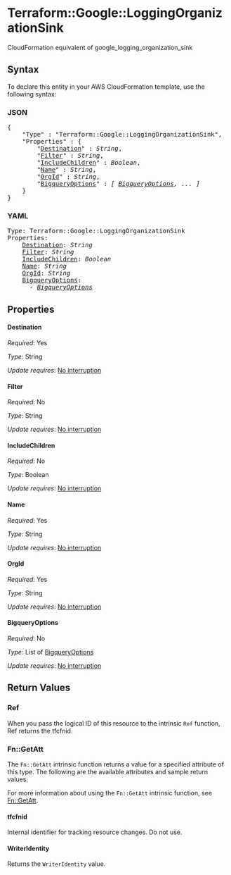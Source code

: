 # Terraform::Google::LoggingOrganizationSink

CloudFormation equivalent of google_logging_organization_sink

## Syntax

To declare this entity in your AWS CloudFormation template, use the following syntax:

### JSON

<pre>
{
    "Type" : "Terraform::Google::LoggingOrganizationSink",
    "Properties" : {
        "<a href="#destination" title="Destination">Destination</a>" : <i>String</i>,
        "<a href="#filter" title="Filter">Filter</a>" : <i>String</i>,
        "<a href="#includechildren" title="IncludeChildren">IncludeChildren</a>" : <i>Boolean</i>,
        "<a href="#name" title="Name">Name</a>" : <i>String</i>,
        "<a href="#orgid" title="OrgId">OrgId</a>" : <i>String</i>,
        "<a href="#bigqueryoptions" title="BigqueryOptions">BigqueryOptions</a>" : <i>[ <a href="bigqueryoptions.md">BigqueryOptions</a>, ... ]</i>
    }
}
</pre>

### YAML

<pre>
Type: Terraform::Google::LoggingOrganizationSink
Properties:
    <a href="#destination" title="Destination">Destination</a>: <i>String</i>
    <a href="#filter" title="Filter">Filter</a>: <i>String</i>
    <a href="#includechildren" title="IncludeChildren">IncludeChildren</a>: <i>Boolean</i>
    <a href="#name" title="Name">Name</a>: <i>String</i>
    <a href="#orgid" title="OrgId">OrgId</a>: <i>String</i>
    <a href="#bigqueryoptions" title="BigqueryOptions">BigqueryOptions</a>: <i>
      - <a href="bigqueryoptions.md">BigqueryOptions</a></i>
</pre>

## Properties

#### Destination

_Required_: Yes

_Type_: String

_Update requires_: [No interruption](https://docs.aws.amazon.com/AWSCloudFormation/latest/UserGuide/using-cfn-updating-stacks-update-behaviors.html#update-no-interrupt)

#### Filter

_Required_: No

_Type_: String

_Update requires_: [No interruption](https://docs.aws.amazon.com/AWSCloudFormation/latest/UserGuide/using-cfn-updating-stacks-update-behaviors.html#update-no-interrupt)

#### IncludeChildren

_Required_: No

_Type_: Boolean

_Update requires_: [No interruption](https://docs.aws.amazon.com/AWSCloudFormation/latest/UserGuide/using-cfn-updating-stacks-update-behaviors.html#update-no-interrupt)

#### Name

_Required_: Yes

_Type_: String

_Update requires_: [No interruption](https://docs.aws.amazon.com/AWSCloudFormation/latest/UserGuide/using-cfn-updating-stacks-update-behaviors.html#update-no-interrupt)

#### OrgId

_Required_: Yes

_Type_: String

_Update requires_: [No interruption](https://docs.aws.amazon.com/AWSCloudFormation/latest/UserGuide/using-cfn-updating-stacks-update-behaviors.html#update-no-interrupt)

#### BigqueryOptions

_Required_: No

_Type_: List of <a href="bigqueryoptions.md">BigqueryOptions</a>

_Update requires_: [No interruption](https://docs.aws.amazon.com/AWSCloudFormation/latest/UserGuide/using-cfn-updating-stacks-update-behaviors.html#update-no-interrupt)

## Return Values

### Ref

When you pass the logical ID of this resource to the intrinsic `Ref` function, Ref returns the tfcfnid.

### Fn::GetAtt

The `Fn::GetAtt` intrinsic function returns a value for a specified attribute of this type. The following are the available attributes and sample return values.

For more information about using the `Fn::GetAtt` intrinsic function, see [Fn::GetAtt](https://docs.aws.amazon.com/AWSCloudFormation/latest/UserGuide/intrinsic-function-reference-getatt.html).

#### tfcfnid

Internal identifier for tracking resource changes. Do not use.

#### WriterIdentity

Returns the <code>WriterIdentity</code> value.

